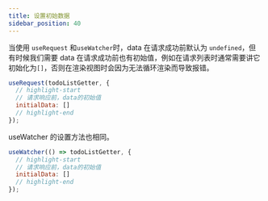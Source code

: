 ```yaml
---
title: 设置初始数据
sidebar_position: 40
---
```


当使用 `useRequest` 和`useWatcher`时，data 在请求成功前默认为 `undefined`，但有时候我们需要 data 在请求成功前也有初始值，例如在请求列表时通常需要讲它初始化为`[]`，否则在渲染视图时会因为无法循环渲染而导致报错。

```javascript
useRequest(todoListGetter, {
  // highlight-start
  // 请求响应前，data的初始值
  initialData: []
  // highlight-end
});
```

useWatcher 的设置方法也相同。

```javascript
useWatcher(() => todoListGetter, {
  // highlight-start
  // 请求响应前，data的初始值
  initialData: []
  // highlight-end
});
```
